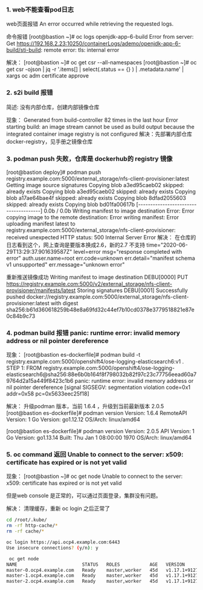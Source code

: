 ### 1. web不能查看pod日志
web页面报错
An error occurred while retrieving the requested logs.

命令报错
[root@bastion ~]# oc logs openjdk-app-6-build
Error from server: Get https://192.168.2.23:10250/containerLogs/ademo/openjdk-app-6-build/sti-build: remote error: tls: internal error

解决：
[root@bastion ~]# oc  get csr --all-namespaces
[root@bastion ~]# oc get csr -ojson | jq -r '.items[] | select(.status == {} ) | .metadata.name' | xargs oc adm certificate approve

### 2. s2i build 报错
简述: 没有内部仓库，创建内部镜像仓库

现象：
Generated from build-controller
82 times in the last hour
Error starting build: an image stream cannot be used as build output because the integrated container image registry is not configured
解决：先部署内部仓库 docker-registry，见手册之镜像仓库

### 3. podman push 失败，仓库是 dockerhub的 registry 镜像
[root@bastion deploy]# podman push registry.example.com:5000/external_storage/nfs-client-provisioner:latest
Getting image source signatures
Copying blob a3ed95caeb02 skipped: already exists
Copying blob a3ed95caeb02 skipped: already exists
Copying blob a17ae64bae4f skipped: already exists
Copying blob 8dfad2055603 skipped: already exists
Copying blob bd01fa00617b [--------------------------------------] 0.0b / 0.0b
Writing manifest to image destination
Error: Error copying image to the remote destination: Error writing manifest: Error uploading manifest latest to registry.example.com:5000/external_storage/nfs-client-provisioner: received unexpected HTTP status: 500 Internal Server Error
解决：
在仓库的日志看到这个，网上查询是要版本换成2.6，新的2.7 不支持
time="2020-06-29T13:29:37.901639587Z" level=error msg="response completed with error" auth.user.name=root err.code=unknown err.detail="manifest schema v1 unsupported" err.message="unknown error"

重新推送镜像成功
Writing manifest to image destination
DEBU[0000] PUT https://registry.example.com:5000/v2/external_storage/nfs-client-provisioner/manifests/latest
Storing signatures
DEBU[0001] Successfully pushed docker://registry.example.com:5000/external_storage/nfs-client-provisioner:latest with digest sha256:b61d360618259b48e8a69fd32c44ef7b10cd0378e3779518821e87e0c84b9c73

### 4. podman build 报错 panic: runtime error: invalid memory address or nil pointer dereference
现象：
[root@bastion es-dockerfile]# podman build -t registry.example.com:5000/openshift4/ose-logging-elasticsearch6:v1 .
STEP 1: FROM registry.example.com:5000/openshift4/ose-logging-elasticsearch6@sha256:88e6b0b164f8f798032b82f97c23c77756eead60a79764d2a15a449f8423c1b6
panic: runtime error: invalid memory address or nil pointer dereference
[signal SIGSEGV: segmentation violation code=0x1 addr=0x58 pc=0x5633eec25f18]

解决：
升级podman 版本，当前 1.6.4 ，升级到当前最新版本 2.0.5
[root@bastion es-dockerfile]# podman version
Version:            1.6.4
RemoteAPI Version:  1
Go Version:         go1.12.12
OS/Arch:            linux/amd64

[root@bastion es-dockerfile]# podman version
Version:      2.0.5
API Version:  1
Go Version:   go1.13.14
Built:        Thu Jan  1 08:00:00 1970
OS/Arch:      linux/amd64

### 5. oc command 返回 Unable to connect to the server: x509: certificate has expired or is not yet valid
现象：
[root@bastion ~]# oc get node
Unable to connect to the server: x509: certificate has expired or is not yet valid

但是web console 是正常的，可以通过页面登录，集群没有问题。

解决：
清理缓存，重新 oc login 之后正常了
```bash
cd /root/.kube/
rm -rf http-cache/*
rm -rf cache/*

oc login https://api.ocp4.example.com:6443
Use insecure connections? (y/n): y

 oc get node
NAME                        STATUS   ROLES           AGE   VERSION
master-0.ocp4.example.com   Ready    master,worker   45d   v1.17.1+912792b
master-1.ocp4.example.com   Ready    master,worker   45d   v1.17.1+912792b
master-2.ocp4.example.com   Ready    master,worker   45d   v1.17.1+912792b
```
